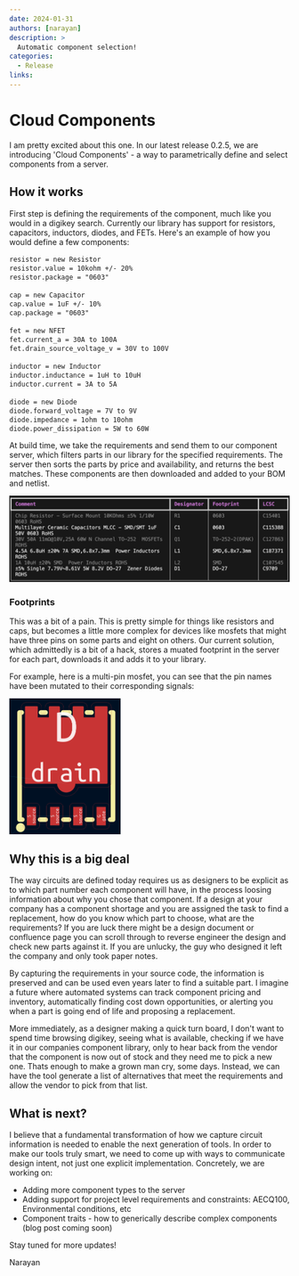 ```yaml
---
date: 2024-01-31
authors: [narayan]
description: >
  Automatic component selection!
categories:
  - Release
links:
---
```


# Cloud Components

I am pretty excited about this one. In our latest release 0.2.5, we are introducing 'Cloud Components' - a way to parametrically define and select components from a server.

## How it works
First step is defining the requirements of the component, much like you would in a digikey search. Currently our library has support for resistors, capacitors, inductors, diodes, and FETs. Here's an example of how you would define a few components:
```ato
resistor = new Resistor
resistor.value = 10kohm +/- 20%
resistor.package = "0603"

cap = new Capacitor
cap.value = 1uF +/- 10%
cap.package = "0603"

fet = new NFET
fet.current_a = 30A to 100A
fet.drain_source_voltage_v = 30V to 100V

inductor = new Inductor
inductor.inductance = 1uH to 10uH
inductor.current = 3A to 5A

diode = new Diode
diode.forward_voltage = 7V to 9V
diode.impedance = 1ohm to 10ohm
diode.power_dissipation = 5W to 60W
```
At build time, we take the requirements and send them to our component server, which filters parts in our library for the specified requirements. The server then sorts the parts by price and availability, and returns the best matches. These components are then downloaded and added to your BOM and netlist.

![BOM output](/assets/images/cloud_bom.png)

### Footprints
This was a bit of a pain. This is pretty simple for things like resistors and caps, but becomes a little more complex for devices like mosfets that might have three pins on some parts and eight on others. Our current solution, which admittedly is a bit of a hack, stores a muated footprint in the server for each part, downloads it and adds it to your library.

For example, here is a multi-pin mosfet, you can see that the pin names have been mutated to their corresponding signals:

<img src="/assets/images/mosfet.png" alt="Example Image" width="200">

## Why this is a big deal
The way circuits are defined today requires us as designers to be explicit as to which part number each component will have, in the process loosing information about why you chose that component. If a design at your company has a component shortage and you are assigned the task to find a replacement, how do you know which part to choose, what are the requirements? If you are luck there might be a design document or confluence page you can scroll through to reverse engineer the design and check new parts against it. If you are unlucky, the guy who designed it left the company and only took paper notes.

By capturing the requirements in your source code, the information is preserved and can be used even years later to find a suitable part. I imagine a future where automated systems can track component pricing and inventory, automatically finding cost down opportunities, or alerting you when a part is going end of life and proposing a replacement.

More immediately, as a designer making a quick turn board, I don't want to spend time browsing digikey, seeing what is available, checking if we have it in our companies component library, only to hear back from the vendor that the component is now out of stock and they need me to pick a new one. Thats enough to make a grown man cry, some days. Instead, we can have the tool generate a list of alternatives that meet the requirements and allow the vendor to pick from that list.

## What is next?
I believe that a fundamental transformation of how we capture circuit information is needed to enable the next generation of tools. In order to make our tools truly smart, we need to come up with ways to communicate design intent, not just one explicit implementation.
Concretely, we are working on:

- Adding more component types to the server
- Adding support for project level requirements and constraints: AECQ100, Environmental conditions, etc
- Component traits - how to generically describe complex components (blog post coming soon)

Stay tuned for more updates!

Narayan